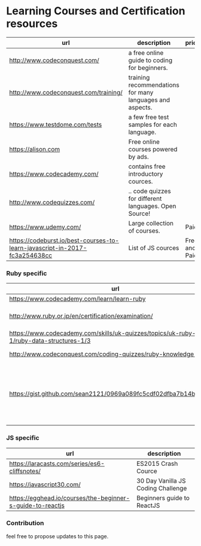 # Learning Courses and Certification resources

| url | description | price
|-----|-------------|---
| http://www.codeconquest.com/ |  a free online guide to coding for beginners. 
| http://www.codeconquest.com/training/ | training recommendations for many languages and aspects. |
| https://www.testdome.com/tests | a few free test samples for each language.
| https://alison.com | Free online courses powered by ads.
| https://www.codecademy.com/ | contains free introductory cources.
| http://www.codequizzes.com/ | .. code quizzes for different languages. Open Source!
| https://www.udemy.com/ | Large collection of courses. | Paid
| https://codeburst.io/best-courses-to-learn-javascript-in-2017-fc3a254638cc | List of JS cources | Free and Paid

### Ruby specific

| url | description  
|-----|---
| https://www.codecademy.com/learn/learn-ruby | Free cource
| http://www.ruby.or.jp/en/certification/examination/ | Official Ruby Certification
| https://www.codecademy.com/skills/uk-quizzes/topics/uk-ruby-basics-1/ruby-data-structures-1/3 | Quick Ruby quizz 
| http://www.codeconquest.com/coding-quizzes/ruby-knowledge-quiz/ | Quick Ruby quiz  
| https://gist.github.com/sean2121/0969a089fc5cdf02dfba7b14ba331c64 | Ruby Association Certified Ruby Examination Gold Sample Questions

### JS specific

| url | description  
|-----|---
| https://laracasts.com/series/es6-cliffsnotes/| ES2015 Crash Cource |  Free
| https://javascript30.com/ | 30 Day Vanilla JS Coding Challenge | Free
| https://egghead.io/courses/the-beginner-s-guide-to-reactjs | Beginners guide to ReactJS | Free
 

### Contribution

feel free to propose updates to this page.
